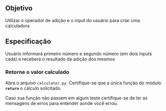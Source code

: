 ## Objetivo

Utilizar o operador de adição e o input do usuário para criar uma calculadora

## Especificação

Usuário informará primeiro número e segundo número (em dois inputs cada) e receberá o resultado da adição dos mesmos

### Retorne o valor calculado

Abra o arquivo `calculator.py`. Certifique-se que a única função do módulo **`return`** o cálculo solicitado.

Caso sua função não passem em algum teste certifique-se de ler as mensagens de erros para entender aonde você errou.
